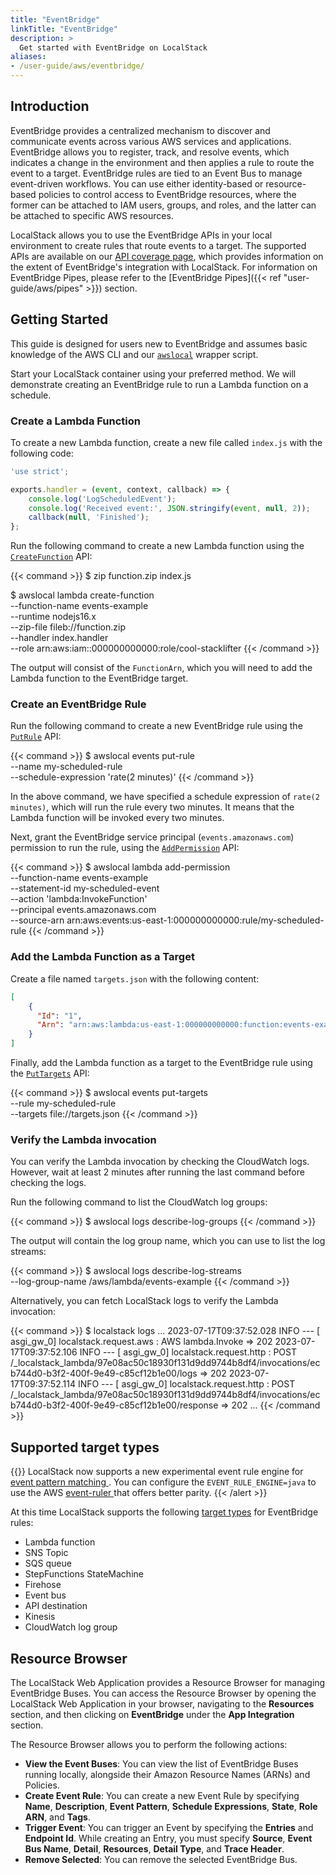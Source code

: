 ```yaml
---
title: "EventBridge"
linkTitle: "EventBridge"
description: >
  Get started with EventBridge on LocalStack
aliases:
- /user-guide/aws/eventbridge/
---
```


## Introduction

EventBridge provides a centralized mechanism to discover and communicate events across various AWS services and applications. EventBridge allows you to register, track, and resolve events, which indicates a change in the environment and then applies a rule to route the event to a target. EventBridge rules are tied to an Event Bus to manage event-driven workflows. You can use either identity-based or resource-based policies to control access to EventBridge resources, where the former can be attached to IAM users, groups, and roles, and the latter can be attached to specific AWS resources.

LocalStack allows you to use the EventBridge APIs in your local environment to create rules that route events to a target. The supported APIs are available on our [API coverage page](https://docs.localstack.cloud/references/coverage/coverage_events/), which provides information on the extent of EventBridge's integration with LocalStack. For information on EventBridge Pipes, please refer to the [EventBridge Pipes]({{< ref "user-guide/aws/pipes" >}}) section.

## Getting Started

This guide is designed for users new to EventBridge and assumes basic knowledge of the AWS CLI and our [`awslocal`](https://github.com/localstack/awscli-local) wrapper script.

Start your LocalStack container using your preferred method. We will demonstrate creating an EventBridge rule to run a Lambda function on a schedule.

### Create a Lambda Function

To create a new Lambda function, create a new file called `index.js` with the following code:

```js
'use strict';

exports.handler = (event, context, callback) => {
    console.log('LogScheduledEvent');
    console.log('Received event:', JSON.stringify(event, null, 2));
    callback(null, 'Finished');
};
```

Run the following command to create a new Lambda function using the [`CreateFunction`](https://docs.aws.amazon.com/cli/latest/reference/lambda/create-function.html) API:

{{< command >}}
$ zip function.zip index.js

$ awslocal lambda create-function \
    --function-name events-example \
    --runtime nodejs16.x \
    --zip-file fileb://function.zip \
    --handler index.handler \
    --role arn:aws:iam::000000000000:role/cool-stacklifter
{{< /command >}}

The output will consist of the `FunctionArn`, which you will need to add the Lambda function to the EventBridge target.

### Create an EventBridge Rule

Run the following command to create a new EventBridge rule using the [`PutRule`](https://docs.aws.amazon.com/cli/latest/reference/events/put-rule.html) API:

{{< command >}}
$ awslocal events put-rule \
    --name my-scheduled-rule \
    --schedule-expression 'rate(2 minutes)'
{{< /command >}}

In the above command, we have specified a schedule expression of `rate(2 minutes)`, which will run the rule every two minutes. It means that the Lambda function will be invoked every two minutes.

Next, grant the EventBridge service principal (`events.amazonaws.com`) permission to run the rule, using the [`AddPermission`](https://docs.aws.amazon.com/cli/latest/reference/events/add-permission.html) API:

{{< command >}}
$ awslocal lambda add-permission \
    --function-name events-example \
    --statement-id my-scheduled-event \
    --action 'lambda:InvokeFunction' \
    --principal events.amazonaws.com \
    --source-arn arn:aws:events:us-east-1:000000000000:rule/my-scheduled-rule
{{< /command >}}

### Add the Lambda Function as a Target

Create a file named `targets.json` with the following content:

```json
[
    {
      "Id": "1", 
      "Arn": "arn:aws:lambda:us-east-1:000000000000:function:events-example"
    }
]
```

Finally, add the Lambda function as a target to the EventBridge rule using the [`PutTargets`](https://docs.aws.amazon.com/cli/latest/reference/events/put-targets.html) API:

{{< command >}}
$ awslocal events put-targets \
    --rule my-scheduled-rule \
    --targets file://targets.json
{{< /command >}}

### Verify the Lambda invocation

You can verify the Lambda invocation by checking the CloudWatch logs. However, wait at least 2 minutes after running the last command before checking the logs.

Run the following command to list the CloudWatch log groups:

{{< command >}}
$ awslocal logs describe-log-groups
{{< /command >}}

The output will contain the log group name, which you can use to list the log streams:

{{< command >}}
$ awslocal logs describe-log-streams \
    --log-group-name /aws/lambda/events-example
{{< /command >}}

Alternatively, you can fetch LocalStack logs to verify the Lambda invocation:

{{< command >}}
$ localstack logs
...
2023-07-17T09:37:52.028  INFO --- [   asgi_gw_0] localstack.request.aws     : AWS lambda.Invoke => 202
2023-07-17T09:37:52.106  INFO --- [   asgi_gw_0] localstack.request.http    : POST /_localstack_lambda/97e08ac50c18930f131d9dd9744b8df4/invocations/ecb744d0-b3f2-400f-9e49-c85cf12b1e00/logs => 202
2023-07-17T09:37:52.114  INFO --- [   asgi_gw_0] localstack.request.http    : POST /_localstack_lambda/97e08ac50c18930f131d9dd9744b8df4/invocations/ecb744d0-b3f2-400f-9e49-c85cf12b1e00/response => 202
...
{{< /command >}}

## Supported target types

{{<alert title="Information">}}
LocalStack now supports a new experimental event rule engine for [event pattern matching ](https://docs.aws.amazon.com/eventbridge/latest/userguide/eb-event-patterns-content-based-filtering.html). You can configure the `EVENT_RULE_ENGINE=java` to use the AWS [event-ruler ](https://github.com/aws/event-ruler) that offers better parity.
{{< /alert >}}

At this time LocalStack supports the following [target types](https://docs.aws.amazon.com/eventbridge/latest/userguide/eb-targets.html#eb-console-targets) for EventBridge rules:

- Lambda function
- SNS Topic
- SQS queue
- StepFunctions StateMachine
- Firehose
- Event bus
- API destination
- Kinesis
- CloudWatch log group


## Resource Browser

The LocalStack Web Application provides a Resource Browser for managing EventBridge Buses. You can access the Resource Browser by opening the LocalStack Web Application in your browser, navigating to the **Resources** section, and then clicking on **EventBridge** under the **App Integration** section.

The Resource Browser allows you to perform the following actions:

- **View the Event Buses**: You can view the list of EventBridge Buses running locally, alongside their Amazon Resource Names (ARNs) and Policies.
- **Create Event Rule**: You can create a new Event Rule by specifying **Name**, **Description**, **Event Pattern**, **Schedule Expressions**, **State**, **Role ARN**, and **Tags**.
- **Trigger Event**: You can trigger an Event by specifying the **Entries** and **Endpoint Id**. While creating an Entry, you must specify **Source**, **Event Bus Name**, **Detail**, **Resources**, **Detail Type**, and **Trace Header**.
- **Remove Selected**: You can remove the selected EventBridge Bus.
